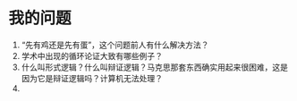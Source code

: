 # 我的问题

1. “先有鸡还是先有蛋”，这个问题前人有什么解决方法？
2. 学术中出现的循环论证大致有哪些例子？
3. 什么叫形式逻辑？什么叫辩证逻辑？马克思那套东西确实用起来很困难，这是因为它是辩证逻辑吗？计算机无法处理？
4. 